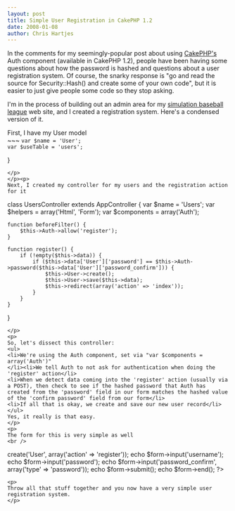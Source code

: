 ```yaml
--- 
layout: post
title: Simple User Registration in CakePHP 1.2
date: 2008-01-08
author: Chris Hartjes
---
```

<p>In the comments for my seemingly-popular post about using <a href="http://www.cakephp.org">CakePHP's</a> Auth component (available in CakePHP 1.2), people have been having some questions about how the password is hashed and questions about a user registration system.  Of course, the snarky response is "go and read the source for Security::Hash() and create some of your own code", but it is easier to just give people some code so they stop asking.
</p>
<p>
I'm in the process of building out an admin area for my <a href="http://www.ibl.org">simulation baseball league</a> web site, and I created a registration system.  Here's a condensed version of it.
</p>
<p>First, I have my User model
<br />
~~~
<?php
class User extends AppModel {

	var $name = 'User';
	var $useTable = 'users';
}
~~~
</p>
</p><p>
Next, I created my controller for my users and the registration action for it
~~~
class UsersController extends AppController {
	var $name = 'Users';
	var $helpers = array('Html', 'Form');
	var $components = array('Auth');
	
	function beforeFilter() {
		$this->Auth->allow('register');
	}
		
	function register() {
		if (!empty($this->data)) {
			if ($this->data['User']['password'] == $this->Auth->password($this->data['User']['password_confirm'])) {
				$this->User->create();
				$this->User->save($this->data);
				$this->redirect(array('action' => 'index'));
			}
		}
	}
}
~~~
</p>
<p>
So, let's dissect this controller:
<ul>
<li>We're using the Auth component, set via "var $components = array('Auth')"
</li><li>We tell Auth to not ask for authentication when doing the 'register' action</li>
<li>When we detect data coming into the 'register' action (usually via a POST), then check to see if the hashed password that Auth has created from the 'password' field in our form matches the hashed value of the 'confirm password' field from our form</li>
<li>If all that is okay, we create and save our new user record</li>
</ul>
Yes, it really is that easy.
</p>
<p>
The form for this is very simple as well
<br />
~~~
<?php
echo $form->create('User', array('action' => 'register'));
echo $form->input('username');
echo $form->input('password');
echo $form->input('password_confirm', array('type' => 'password'));
echo $form->submit();
echo $form->end();
?>
~~~</p>
<p>
Throw all that stuff together and you now have a very simple user registration system.
</p>
